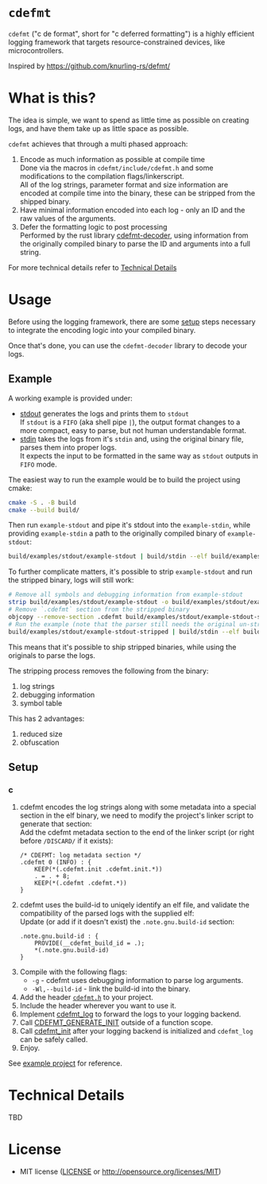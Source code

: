 # `cdefmt`

`cdefmt` ("c de format", short for "c deferred formatting") is a highly efficient logging framework that targets resource-constrained devices, like microcontrollers.

Inspired by <https://github.com/knurling-rs/defmt/>

# What is this?

The idea is simple, we want to spend as little time as possible on creating logs, and have them take up as little space as possible.

`cdefmt` achieves that through a multi phased approach:
1. Encode as much information as possible at compile time<br>
   Done via the macros in `cdefmt/include/cdefmt.h` and some modifications to the compilation flags/linkerscript.<br>
   All of the log strings, parameter format and size information are encoded at compile time into the binary, these can be stripped from the shipped binary.
2. Have minimal information encoded into each log - only an ID and the raw values of the arguments.
3. Defer the formatting logic to post processing<br>
   Performed by the rust library [cdefmt-decoder](decoder/), using information from the originally compiled binary to parse the ID and arguments into a full string.

For more technical details refer to [Technical Details](#technical-details)

# Usage

Before using the logging framework, there are some [setup](#setup) steps necessary to integrate the encoding logic into your compiled binary.

Once that's done, you can use the `cdefmt-decoder` library to decode your logs.

## Example

A working example is provided under:
*   [stdout](examples/stdout/) generates the logs and prints them to `stdout`<br>
    If `stdout` is a `FIFO` (aka shell pipe `|`), the output format changes to a more compact, easy to parse, but not human understandable format.
*   [stdin](examples/stdin/) takes the logs from it's `stdin` and, using the original binary file, parses them into proper logs.<br>
    It expects the input to be formatted in the same way as `stdout` outputs in `FIFO` mode.

The easiest way to run the example would be to build the project using cmake:
```bash
cmake -S . -B build
cmake --build build/
```

Then run `example-stdout` and pipe it's stdout into the `example-stdin`, while providing `example-stdin` a path to the originally compiled binary of `example-stdout`:

```bash
build/examples/stdout/example-stdout | build/stdin --elf build/examples/stdout/example-stdout
```

To further complicate matters, it's possible to strip `example-stdout` and run the stripped binary, logs will still work:
```bash
# Remove all symbols and debugging information from example-stdout
strip build/examples/stdout/example-stdout -o build/examples/stdout/example-stdout-stripped --strip-all
# Remove `.cdefmt` section from the stripped binary
objcopy --remove-section .cdefmt build/examples/stdout/example-stdout-stripped
# Run the example (note that the parser still needs the original un-stripped binary)
build/examples/stdout/example-stdout-stripped | build/stdin --elf build/examples/stdout/example-stdout
```

This means that it's possible to ship stripped binaries, while using the originals to parse the logs.

The stripping process removes the following from the binary:
1. log strings
2. debugging information
3. symbol table

This has 2 advantages:
1. reduced size
2. obfuscation

## Setup

### c

1.  cdefmt encodes the log strings along with some metadata into a special section in the elf binary, we need to modify the project's linker script to generate that section:<br>
    Add the cdefmt metadata section to the end of the linker script (or right before `/DISCARD/` if it exists):
    ```
    /* CDEFMT: log metadata section */
    .cdefmt 0 (INFO) : {
        KEEP(*(.cdefmt.init .cdefmt.init.*))
        . = . + 8;
        KEEP(*(.cdefmt .cdefmt.*))
    }
    ```
2.  cdefmt uses the build-id to uniqely identify an elf file, and validate the compatibility of the parsed logs with the supplied elf:<br>
    Update (or add if it doesn't exist) the `.note.gnu.build-id` section:
    ```
    .note.gnu.build-id : {
        PROVIDE(__cdefmt_build_id = .);
        *(.note.gnu.build-id)
    }
    ```
3.  Compile with the following flags:
    * `-g`              - cdefmt uses debugging information to parse log arguments.
    * `-Wl,--build-id`  - link the build-id into the binary.
4.  Add the header [`cdefmt.h`](cdefmt/include/cdefmt.h) to your project.
5.  Include the header wherever you want to use it.
6.  Implement [cdefmt_log](cdefmt/include/cdefmt.h#L47) to forward the logs to your logging backend.
7.  Call [CDEFMT_GENERATE_INIT](cdefmt/include/cdefmt.h#L21) outside of a function scope.
8.  Call [cdefmt_init](cdefmt/include/cdefmt.h#L20) after your logging backend is initialized and `cdefmt_log` can be safely called.
9.  Enjoy.

See [example project](examples/stdout/) for reference.

# Technical Details
TBD

# License
*   MIT license ([LICENSE](LICENSE) or http://opensource.org/licenses/MIT)
